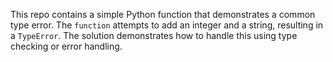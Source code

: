This repo contains a simple Python function that demonstrates a common type error.  The `function` attempts to add an integer and a string, resulting in a `TypeError`.  The solution demonstrates how to handle this using type checking or error handling.